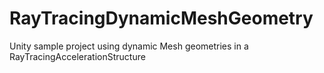 # RayTracingDynamicMeshGeometry
Unity sample project using dynamic Mesh geometries in a RayTracingAccelerationStructure
